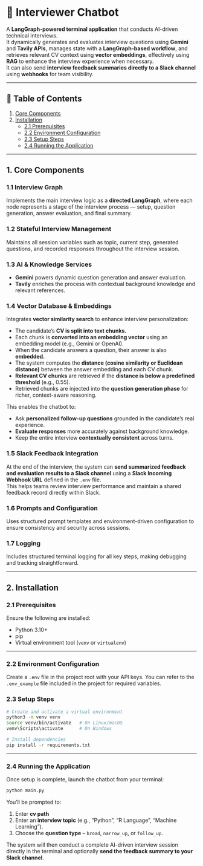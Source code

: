 # 🧠 Interviewer Chatbot

A **LangGraph-powered terminal application** that conducts AI-driven technical interviews.  
It dynamically generates and evaluates interview questions using **Gemini** and **Tavily APIs**, manages state with a **LangGraph-based workflow**, and retrieves relevant CV context using **vector embeddings**, effectively using **RAG** to enhance the interview experience when necessary.  
It can also send **interview feedback summaries directly to a Slack channel** using **webhooks** for team visibility.

---

## 📘 Table of Contents

1. [Core Components](#1-core-components)  
2. [Installation](#2-installation)  
   - [2.1 Prerequisites](#21-prerequisites)  
   - [2.2 Environment Configuration](#22-environment-configuration)  
   - [2.3 Setup Steps](#23-setup-steps)  
   - [2.4 Running the Application](#24-running-the-application)  

---

## 1. Core Components

### 1.1 Interview Graph
Implements the main interview logic as a **directed LangGraph**, where each node represents a stage of the interview process — setup, question generation, answer evaluation, and final summary.

### 1.2 Stateful Interview Management
Maintains all session variables such as topic, current step, generated questions, and recorded responses throughout the interview session.

### 1.3 AI & Knowledge Services
- **Gemini** powers dynamic question generation and answer evaluation.  
- **Tavily** enriches the process with contextual background knowledge and relevant references.

### 1.4 Vector Database & Embeddings
Integrates **vector similarity search** to enhance interview personalization:

- The candidate’s **CV is split into text chunks.**  
- Each chunk is **converted into an embedding vector** using an embedding model (e.g., Gemini or OpenAI).  
- When the candidate answers a question, their answer is also **embedded.**  
- The system computes the **distance (cosine similarity or Euclidean distance)** between the answer embedding and each CV chunk.  
- **Relevant CV chunks** are retrieved if the **distance is below a predefined threshold** (e.g., 0.55).  
- Retrieved chunks are injected into the **question generation phase** for richer, context-aware reasoning.

This enables the chatbot to:
- Ask **personalized follow-up questions** grounded in the candidate’s real experience.  
- **Evaluate responses** more accurately against background knowledge.  
- Keep the entire interview **contextually consistent** across turns.

### 1.5 Slack Feedback Integration
At the end of the interview, the system can **send summarized feedback and evaluation results to a Slack channel** using a **Slack Incoming Webhook URL** defined in the `.env` file.  
This helps teams review interview performance and maintain a shared feedback record directly within Slack.


### 1.6 Prompts and Configuration

Uses structured prompt templates and environment-driven configuration to ensure consistency and security across sessions.

### 1.7 Logging

Includes structured terminal logging for all key steps, making debugging and tracking straightforward.

---

## 2. Installation

### 2.1 Prerequisites

Ensure the following are installed:

* Python 3.10+
* pip
* Virtual environment tool (`venv` or `virtualenv`)

---

### 2.2 Environment Configuration

Create a `.env` file in the project root with your API keys.
You can refer to the `.env_example` file included in the project for required variables.



### 2.3 Setup Steps

```bash
# Create and activate a virtual environment
python3 -m venv venv
source venv/bin/activate   # On Linux/macOS
venv\Scripts\activate      # On Windows

# Install dependencies
pip install -r requirements.txt
```

---

### 2.4 Running the Application

Once setup is complete, launch the chatbot from your terminal:

```bash
python main.py
```

You’ll be prompted to:

1. Enter **cv path**
2. Enter an **interview topic** (e.g., “Python”, “R Language”, “Machine Learning”).
3. Choose the **question type** – `broad`, `narrow_up`, or `follow_up`.

The system will then conduct a complete AI-driven interview session directly in the terminal and optionally **send the feedback summary to your Slack channel**.

